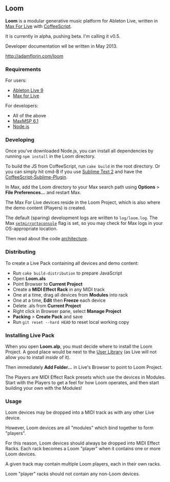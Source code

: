 ## Loom

**Loom** is a modular generative music platform for Ableton Live, written in
[Max For Live](https://www.ableton.com/en/live/max-for-live/) with
[CoffeeScript](http://coffeescript.org/).

It is currently in alpha, pushing beta. I'm calling it v0.5.

Developer documentation wll be written in May 2013.

http://adamflorin.com/loom

### Requirements

For users:

* [Ableton Live 9](http://www.ableton.com/live-8)
* [Max for Live](http://www.ableton.com/maxforlive)

For developers:

* All of the above
* [MaxMSP 6.1](http://cycling74.com/products/max/)
* [Node.js](http://nodejs.org/)

### Developing

Once you've downloaded Node.js, you can install all dependencies by running
`npm install` in the Loom directory.

To build the JS from CoffeeScript, run `cake build` in the root directory.
Or you can simply hit cmd-B if you use
[Sublime Text 2](http://www.sublimetext.com/2) and have the
[CoffeeScript-Sublime-Plugin](https://github.com/Xavura/CoffeeScript-Sublime-Plugin).

In Max, add the Loom directory to your Max search path using
**Options** > **File Preferences...** and restart Max.

The Max For Live devices reside in the Loom Project, which is also where the
demo content (Players) is created.

The default (sparing) development logs are written to `log/loom.log`. The Max
[`setmirrortoconsole`](http://cycling74.com/docs/max6/dynamic/c74_docs.html#messages_to_max)
flag is set, so you may check for Max logs in your OS-appropriate location.

Then read about the code [architecture](doc/ARCHITECTURE.md).

### Distributing

To create a Live Pack containing all devices and demo content:

- Run `cake build-distribution` to prepare JavaScript
- Open **Loom.als**
- Point Browser to **Current Project**
- Create a **MIDI Effect Rack** in any MIDI track
- One at a time, drag all devices from **Modules** into rack
- One at a time, **Edit** then **Freeze** each device
- Delete .als from **Current Project**
- Right click in Browser pane, select **Manage Project**
- **Packing** > **Create Pack** and save
- Run `git reset --hard HEAD` to reset local working copy

### Installing Live Pack

When you open **Loom.alp**, you must decide where to install the Loom Project.
A good place would be next to the 
[User Library](https://www.ableton.com/en/articles/where-are-my-user-presets-saved/)
(as Live will not allow you to install _inside_ of it).

Then immediately **Add Folder...** in Live's Browser to point to Loom Project.

The Players are MIDI Effect Rack presets which use the devices in Modules.
Start with the Players to get a feel for how Loom operates, and then start
building your own with the Modules!

### Usage

Loom devices may be dropped into a MIDI track as with any other Live device.

However, Loom devices are all "modules" which bind together to form "players".

For this reason, Loom devices should always be dropped into MIDI Effect Racks.
Each rack becomes a Loom "player" when it contains one or more Loom devices.

A given track may contain multiple Loom players, each in their own racks.

Loom "player" racks should not contain any non-Loom devices.
